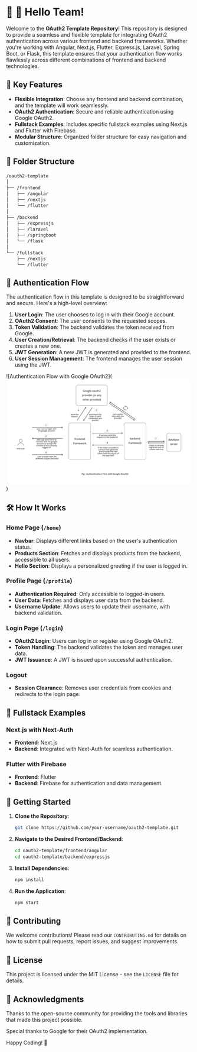 # 👋 👋 Hello Team!

Welcome to the **OAuth2 Template Repository**! This repository is designed to provide a seamless and flexible template for integrating OAuth2 authentication across various frontend and backend frameworks. Whether you're working with Angular, Next.js, Flutter, Express.js, Laravel, Spring Boot, or Flask, this template ensures that your authentication flow works flawlessly across different combinations of frontend and backend technologies.

## 🚀 Key Features

- **Flexible Integration**: Choose any frontend and backend combination, and the template will work seamlessly.
- **OAuth2 Authentication**: Secure and reliable authentication using Google OAuth2.
- **Fullstack Examples**: Includes specific fullstack examples using Next.js and Flutter with Firebase.
- **Modular Structure**: Organized folder structure for easy navigation and customization.

## 📂 Folder Structure
```
/oauth2-template
│
├── /frontend
│   ├── /angular
│   ├── /nextjs
│   └── /flutter
│
├── /backend
│   ├── /expressjs
│   ├── /laravel
│   ├── /springboot
│   └── /flask
│
└── /fullstack
    ├── /nextjs
    └── /flutter
```

## 🔄 Authentication Flow

The authentication flow in this template is designed to be straightforward and secure. Here's a high-level overview:

1. **User Login**: The user chooses to log in with their Google account.
2. **OAuth2 Consent**: The user consents to the requested scopes.
3. **Token Validation**: The backend validates the token received from Google.
4. **User Creation/Retrieval**: The backend checks if the user exists or creates a new one.
5. **JWT Generation**: A new JWT is generated and provided to the frontend.
6. **User Session Management**: The frontend manages the user session using the JWT.

![Authentication Flow with Google OAuth2](![Authentication Flow](img/oauth2_flow.png))

## 🛠️ How It Works

### Home Page (`/home`)
- **Navbar**: Displays different links based on the user's authentication status.
- **Products Section**: Fetches and displays products from the backend, accessible to all users.
- **Hello Section**: Displays a personalized greeting if the user is logged in.

### Profile Page (`/profile`)
- **Authentication Required**: Only accessible to logged-in users.
- **User Data**: Fetches and displays user data from the backend.
- **Username Update**: Allows users to update their username, with backend validation.

### Login Page (`/login`)
- **OAuth2 Login**: Users can log in or register using Google OAuth2.
- **Token Handling**: The backend validates the token and manages user data.
- **JWT Issuance**: A JWT is issued upon successful authentication.

### Logout
- **Session Clearance**: Removes user credentials from cookies and redirects to the login page.

## 🧩 Fullstack Examples

### Next.js with Next-Auth
- **Frontend**: Next.js
- **Backend**: Integrated with Next-Auth for seamless authentication.

### Flutter with Firebase
- **Frontend**: Flutter
- **Backend**: Firebase for authentication and data management.

## 🚀 Getting Started

1. **Clone the Repository**:
   ```bash
   git clone https://github.com/your-username/oauth2-template.git
   ```
2. **Navigate to the Desired Frontend/Backend**:
   ```bash
   cd oauth2-template/frontend/angular
   cd oauth2-template/backend/expressjs
   ```
3. **Install Dependencies**:
   ```bash
   npm install
   ```
4. **Run the Application**:
   ```bash
   npm start
   ```

## 🤝 Contributing

We welcome contributions! Please read our `CONTRIBUTING.md` for details on how to submit pull requests, report issues, and suggest improvements.

## 📜 License

This project is licensed under the MIT License - see the `LICENSE` file for details.

## 🙏 Acknowledgments

Thanks to the open-source community for providing the tools and libraries that made this project possible.

Special thanks to Google for their OAuth2 implementation.

Happy Coding! 🎉

